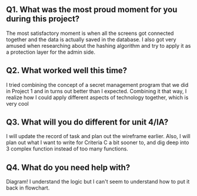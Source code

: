 ## Q1. What was the most proud moment for you during this project?
The most satisfactory moment is when all the screens got connected together and the data is actually saved in the database.
I also got very amused when researching about the hashing algorithm and try to apply it as a protection layer for the admin side.

## Q2. What worked well this time?
I tried combining the concept of a secret management program that we did in Project 1 and in turns out better than I expected. Combining it that way, I realize how I could apply different aspects of technology together, which is very cool

## Q3. What will you do different for unit 4/IA?
I will update the record of task and plan out the wireframe earlier. Also, I will plan out what I want to write for Criteria C a bit sooner to, and dig deep into 3 complex function instead of too many functions.

## Q4. What do you need help with?
Diagram! I understand the logic but I can't seem to understand how to put it back in flowchart.

